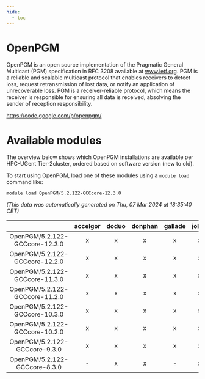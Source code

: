 ```yaml
---
hide:
  - toc
---
```


OpenPGM
=======


OpenPGM is an open source implementation of the Pragmatic General Multicast (PGM) specification in RFC 3208 available at www.ietf.org. PGM is a reliable and scalable multicast protocol that enables receivers to detect loss, request retransmission of lost data, or notify an application of unrecoverable loss. PGM is a receiver-reliable protocol, which means the receiver is responsible for ensuring all data is received, absolving the sender of reception responsibility.

https://code.google.com/p/openpgm/
# Available modules


The overview below shows which OpenPGM installations are available per HPC-UGent Tier-2cluster, ordered based on software version (new to old).

To start using OpenPGM, load one of these modules using a `module load` command like:

```shell
module load OpenPGM/5.2.122-GCCcore-12.3.0
```

*(This data was automatically generated on Thu, 07 Mar 2024 at 18:35:40 CET)*  

| |accelgor|doduo|donphan|gallade|joltik|skitty|
| :---: | :---: | :---: | :---: | :---: | :---: | :---: |
|OpenPGM/5.2.122-GCCcore-12.3.0|x|x|x|x|x|x|
|OpenPGM/5.2.122-GCCcore-12.2.0|x|x|x|x|x|x|
|OpenPGM/5.2.122-GCCcore-11.3.0|x|x|x|x|x|x|
|OpenPGM/5.2.122-GCCcore-11.2.0|x|x|x|x|x|x|
|OpenPGM/5.2.122-GCCcore-10.3.0|x|x|x|x|x|x|
|OpenPGM/5.2.122-GCCcore-10.2.0|x|x|x|x|x|x|
|OpenPGM/5.2.122-GCCcore-9.3.0|x|x|x|x|x|x|
|OpenPGM/5.2.122-GCCcore-8.3.0|-|x|x|-|x|x|
